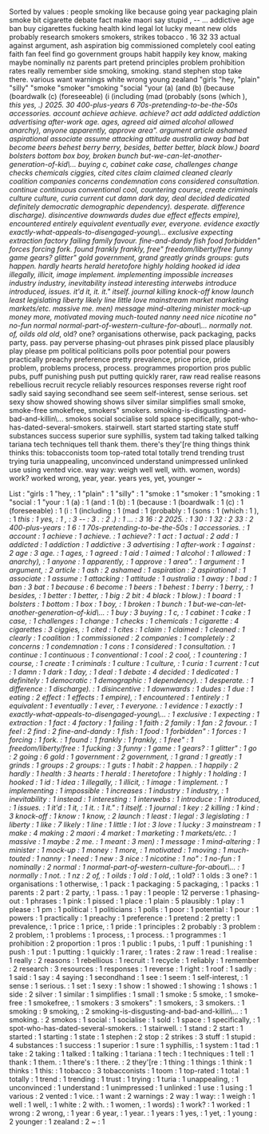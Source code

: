 Sorted by values :
people smoking like because going year packaging plain smoke bit cigarette debate fact make maori say stupid , -- ... addictive age ban buy cigarettes fucking health kind legal lot lucky meant new olds probably research smokers smokers, strikes tobacco . 16 32 33 actual against argument, ash aspiration big commissioned completely cool eating faith fan feel find go government groups habit happily key know, making maybe nominally nz parents part pretend principles problem prohibition rates really remember side smoking, smoking. stand stephen stop take there. various want warnings white wrong young zealand "girls "hey, "plain" "silly" "smoke "smoker "smoking "social "your (a) (and (b) (because (boardwalk (c) (foreseeable) (i (including (mad (probably (sons (which ), **this *yes, .) 2025. 30 400-plus-years 6 70s-pretending-to-be-the-50s accessories. account achieve achieve. achieve? act add addicted addiction advertising after-work age. ages, agreed aid aimed alcohol allowed anarchy), anyone apparently, approve area". argument article ashamed aspirational associate assume attacking attitude australia away bad bat become beers** behest berry berry, besides, better better, black blow.) board bolsters bottom box boy, broken bunch but-we-can-let-another-generation-of-kid\\... buying c, cabinet cake case, challenges change checks chemicals ciggies, cited cites claim claimed cleaned clearly coalition companies concerns condemnation cons considered consultation. continue continuous conventional cool, countering course, create criminals culture culture, curia current cut damn dark day, deal decided dedicated definitely democratic demographic dependency). desperate. difference discharge). disincentive downwards dudes due effect effects empire), encountered entirely equivalent eventually ever, everyone. evidence exactly exactly-what-appeals-to-disengaged-young\\... exclusive expecting extraction factory failing family favour. fine-and-dandy fish food forbidden" forces forcing fork. found frankly frankly, free" freedom/liberty/free funny game gears? glitter" gold government, grand greatly grinds groups: guts happen. hardly hearts herald heretofore highly holding hooked id idea illegally, illicit, image implement. implementing impossible increases industry industry, inevitability instead interesting interwebs introduce introduced, issues. it'd it, it. it." itself. journal killing knock-off know launch least legislating liberty likely line little love mainstream market marketing markets/etc. massive me. men) message mind-altering minister mock-up money more, motivated moving much-touted nanny need nice nicotine no" no-fun normal normal-part-of-western-culture-for-about\\... normally not. of, oilds old old*, old? one? organisations otherwise, pack packaging, packs party, pass. pay perverse phasing-out phrases pink pissed place plausibly play please pm political politicians polls poor potential pour powers practically preachy preference pretty prevalence, price price, pride problem, problems process, process. programmes proportion pros public pubs, puff punishing push put putting quickly rarer, raw read realise reasons rebellious recruit recycle reliably resources responses reverse right roof sadly said saying secondhand see seem self-interest, sense serious. set sexy show showed showing shows silver similar simplifies small smoke, smoke-free smokefree, smokers" smokers. smoking-is-disgusting-and-bad-and-killin\\... smokos social socialise sold space specifically, spot-who-has-dated-several-smokers. stairwell. start started starting state stuff substances success superior sure syphillis, system tad taking talked talking tariana tech techniques tell thank them. there's they'[re thing things think thinks this: tobacconists toom top-rated total totally trend trending trust trying turia unappealing, unconvinced understand unimpressed unlinked use using vented vice. way way: weigh well well, with. women, words) work? worked wrong, year, year. years yes, yet, younger ~ 

List :
"girls : 1
"hey, : 1
"plain" : 1
"silly" : 1
"smoke : 1
"smoker : 1
"smoking : 1
"social : 1
"your : 1
(a) : 1
(and : 1
(b) : 1
(because : 1
(boardwalk : 1
(c) : 1
(foreseeable) : 1
(i : 1
(including : 1
(mad : 1
(probably : 1
(sons : 1
(which : 1
), : 1
**this : 1
*yes, : 1
, : 3
-- : 3
. : 2
.) : 1
... : 3
16 : 2
2025. : 1
30 : 1
32 : 2
33 : 2
400-plus-years : 1
6 : 1
70s-pretending-to-be-the-50s : 1
accessories. : 1
account : 1
achieve : 1
achieve. : 1
achieve? : 1
act : 1
actual : 2
add : 1
addicted : 1
addiction : 1
addictive : 3
advertising : 1
after-work : 1
against : 2
age : 3
age. : 1
ages, : 1
agreed : 1
aid : 1
aimed : 1
alcohol : 1
allowed : 1
anarchy), : 1
anyone : 1
apparently, : 1
approve : 1
area". : 1
argument : 1
argument, : 2
article : 1
ash : 2
ashamed : 1
aspiration : 2
aspirational : 1
associate : 1
assume : 1
attacking : 1
attitude : 1
australia : 1
away : 1
bad : 1
ban : 3
bat : 1
because : 6
become : 1
beers** : 1
behest : 1
berry : 1
berry, : 1
besides, : 1
better : 1
better, : 1
big : 2
bit : 4
black : 1
blow.) : 1
board : 1
bolsters : 1
bottom : 1
box : 1
boy, : 1
broken : 1
bunch : 1
but-we-can-let-another-generation-of-kid\\... : 1
buy : 3
buying : 1
c, : 1
cabinet : 1
cake : 1
case, : 1
challenges : 1
change : 1
checks : 1
chemicals : 1
cigarette : 4
cigarettes : 3
ciggies, : 1
cited : 1
cites : 1
claim : 1
claimed : 1
cleaned : 1
clearly : 1
coalition : 1
commissioned : 2
companies : 1
completely : 2
concerns : 1
condemnation : 1
cons : 1
considered : 1
consultation. : 1
continue : 1
continuous : 1
conventional : 1
cool : 2
cool, : 1
countering : 1
course, : 1
create : 1
criminals : 1
culture : 1
culture, : 1
curia : 1
current : 1
cut : 1
damn : 1
dark : 1
day, : 1
deal : 1
debate : 4
decided : 1
dedicated : 1
definitely : 1
democratic : 1
demographic : 1
dependency). : 1
desperate. : 1
difference : 1
discharge). : 1
disincentive : 1
downwards : 1
dudes : 1
due : 1
eating : 2
effect : 1
effects : 1
empire), : 1
encountered : 1
entirely : 1
equivalent : 1
eventually : 1
ever, : 1
everyone. : 1
evidence : 1
exactly : 1
exactly-what-appeals-to-disengaged-young\\... : 1
exclusive : 1
expecting : 1
extraction : 1
fact : 4
factory : 1
failing : 1
faith : 2
family : 1
fan : 2
favour. : 1
feel : 2
find : 2
fine-and-dandy : 1
fish : 1
food : 1
forbidden" : 1
forces : 1
forcing : 1
fork. : 1
found : 1
frankly : 1
frankly, : 1
free" : 1
freedom/liberty/free : 1
fucking : 3
funny : 1
game : 1
gears? : 1
glitter" : 1
go : 2
going : 6
gold : 1
government : 2
government, : 1
grand : 1
greatly : 1
grinds : 1
groups : 2
groups: : 1
guts : 1
habit : 2
happen. : 1
happily : 2
hardly : 1
health : 3
hearts : 1
herald : 1
heretofore : 1
highly : 1
holding : 1
hooked : 1
id : 1
idea : 1
illegally, : 1
illicit, : 1
image : 1
implement. : 1
implementing : 1
impossible : 1
increases : 1
industry : 1
industry, : 1
inevitability : 1
instead : 1
interesting : 1
interwebs : 1
introduce : 1
introduced, : 1
issues. : 1
it'd : 1
it, : 1
it. : 1
it." : 1
itself. : 1
journal : 1
key : 2
killing : 1
kind : 3
knock-off : 1
know : 1
know, : 2
launch : 1
least : 1
legal : 3
legislating : 1
liberty : 1
like : 7
likely : 1
line : 1
little : 1
lot : 3
love : 1
lucky : 3
mainstream : 1
make : 4
making : 2
maori : 4
market : 1
marketing : 1
markets/etc. : 1
massive : 1
maybe : 2
me. : 1
meant : 3
men) : 1
message : 1
mind-altering : 1
minister : 1
mock-up : 1
money : 1
more, : 1
motivated : 1
moving : 1
much-touted : 1
nanny : 1
need : 1
new : 3
nice : 1
nicotine : 1
no" : 1
no-fun : 1
nominally : 2
normal : 1
normal-part-of-western-culture-for-about\\... : 1
normally : 1
not. : 1
nz : 2
of, : 1
oilds : 1
old : 1
old*, : 1
old? : 1
olds : 3
one? : 1
organisations : 1
otherwise, : 1
pack : 1
packaging : 5
packaging, : 1
packs : 1
parents : 2
part : 2
party, : 1
pass. : 1
pay : 1
people : 12
perverse : 1
phasing-out : 1
phrases : 1
pink : 1
pissed : 1
place : 1
plain : 5
plausibly : 1
play : 1
please : 1
pm : 1
political : 1
politicians : 1
polls : 1
poor : 1
potential : 1
pour : 1
powers : 1
practically : 1
preachy : 1
preference : 1
pretend : 2
pretty : 1
prevalence, : 1
price : 1
price, : 1
pride : 1
principles : 2
probably : 3
problem : 2
problem, : 1
problems : 1
process, : 1
process. : 1
programmes : 1
prohibition : 2
proportion : 1
pros : 1
public : 1
pubs, : 1
puff : 1
punishing : 1
push : 1
put : 1
putting : 1
quickly : 1
rarer, : 1
rates : 2
raw : 1
read : 1
realise : 1
really : 2
reasons : 1
rebellious : 1
recruit : 1
recycle : 1
reliably : 1
remember : 2
research : 3
resources : 1
responses : 1
reverse : 1
right : 1
roof : 1
sadly : 1
said : 1
say : 4
saying : 1
secondhand : 1
see : 1
seem : 1
self-interest, : 1
sense : 1
serious. : 1
set : 1
sexy : 1
show : 1
showed : 1
showing : 1
shows : 1
side : 2
silver : 1
similar : 1
simplifies : 1
small : 1
smoke : 5
smoke, : 1
smoke-free : 1
smokefree, : 1
smokers : 3
smokers" : 1
smokers, : 3
smokers. : 1
smoking : 9
smoking, : 2
smoking-is-disgusting-and-bad-and-killin\\... : 1
smoking. : 2
smokos : 1
social : 1
socialise : 1
sold : 1
space : 1
specifically, : 1
spot-who-has-dated-several-smokers. : 1
stairwell. : 1
stand : 2
start : 1
started : 1
starting : 1
state : 1
stephen : 2
stop : 2
strikes : 3
stuff : 1
stupid : 4
substances : 1
success : 1
superior : 1
sure : 1
syphillis, : 1
system : 1
tad : 1
take : 2
taking : 1
talked : 1
talking : 1
tariana : 1
tech : 1
techniques : 1
tell : 1
thank : 1
them. : 1
there's : 1
there. : 2
they'[re : 1
thing : 1
things : 1
think : 1
thinks : 1
this: : 1
tobacco : 3
tobacconists : 1
toom : 1
top-rated : 1
total : 1
totally : 1
trend : 1
trending : 1
trust : 1
trying : 1
turia : 1
unappealing, : 1
unconvinced : 1
understand : 1
unimpressed : 1
unlinked : 1
use : 1
using : 1
various : 2
vented : 1
vice. : 1
want : 2
warnings : 2
way : 1
way: : 1
weigh : 1
well : 1
well, : 1
white : 2
with. : 1
women, : 1
words) : 1
work? : 1
worked : 1
wrong : 2
wrong, : 1
year : 6
year, : 1
year. : 1
years : 1
yes, : 1
yet, : 1
young : 2
younger : 1
zealand : 2
~ : 1
